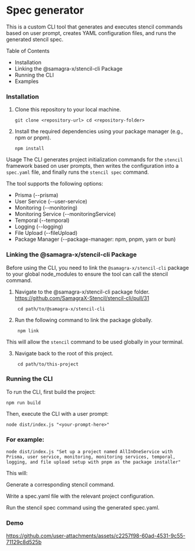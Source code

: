 # Spec generator
This is a custom CLI tool that generates and executes stencil commands based on user prompt, creates YAML configuration files, and runs the generated stencil spec.

Table of Contents
- Installation
- Linking the @samagra-x/stencil-cli Package
- Running the CLI
- Examples

### Installation
1. Clone this repository to your local machine.

    `git clone <repository-url> cd <repository-folder>`

2. Install the required dependencies using your package manager (e.g., npm or pnpm).

    `npm install`

Usage
The CLI generates project initialization commands for the `stencil` framework based on user prompts, then writes the configuration into a `spec.yaml` file, and finally runs the `stencil spec` command.

The tool supports the following options:

- Prisma (--prisma)
- User Service (--user-service)
- Monitoring (--monitoring)
- Monitoring Service (--monitoringService)
- Temporal (--temporal)
- Logging (--logging)
- File Upload (--fileUpload)
- Package Manager (--package-manager: npm, pnpm, yarn or bun)

### Linking the @samagra-x/stencil-cli Package

Before using the CLI, you need to link the `@samagra-x/stencil-cli` package to your global node_modules to ensure the tool can call the stencil command.

1. Navigate to the @samagra-x/stencil-cli package folder. https://github.com/SamagraX-Stencil/stencil-cli/pull/31

        cd path/to/@samagra-x/stencil-cli

2. Run the following command to link the package globally.

        npm link

This will allow the `stencil` command to be used globally in your terminal.

3. Navigate back to the root of this project.

        cd path/to/this-project

### Running the CLI

To run the CLI, first build the project:

    npm run build

Then, execute the CLI with a user prompt:

    node dist/index.js "<your-prompt-here>"

### For example:

    node dist/index.js "Set up a project named AllInOneService with Prisma, user service, monitoring, monitoring services, temporal, logging, and file upload setup with pnpm as the package installer"

This will:

Generate a corresponding stencil command.

Write a spec.yaml file with the relevant project configuration.

Run the stencil spec command using the generated spec.yaml.

### Demo
https://github.com/user-attachments/assets/c2257f98-60ad-4531-9c55-71129c8d525b

